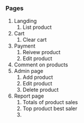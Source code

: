 ### Pages
1. Langding
   1. List product
2. Cart
   1. Clear cart
3. Payment
   1. Reivew product
   2. Edit product
4. Comment on products
5. Admin page
   1. Add product
   2. Edit product
   3. Delete product
6. Report page
   1. Totals of product sales
   2. Top product best saler
   3. 